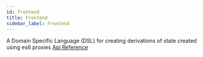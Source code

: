 ```yaml
---
id: frontend
title: Frontend
sidebar_label: Frontend
---
```


A Domain Specific Language (DSL) for creating derivations of state created using es6 proxies [Api Reference]()
